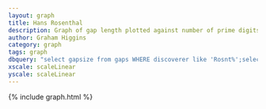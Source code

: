 ```yaml
---
layout: graph
title: Hans Rosenthal
description: Graph of gap length plotted against number of prime digits
author: Graham Higgins
category: graph
tags: graph
dbquery: "select gapsize from gaps WHERE discoverer like 'Rosnt%';select primedigits from gaps WHERE discoverer like 'Rosnt%';select merit from gaps WHERE discoverer like 'Rosnt%';"
xscale: scaleLinear
yscale: scaleLinear
---
```


{% include graph.html %}

